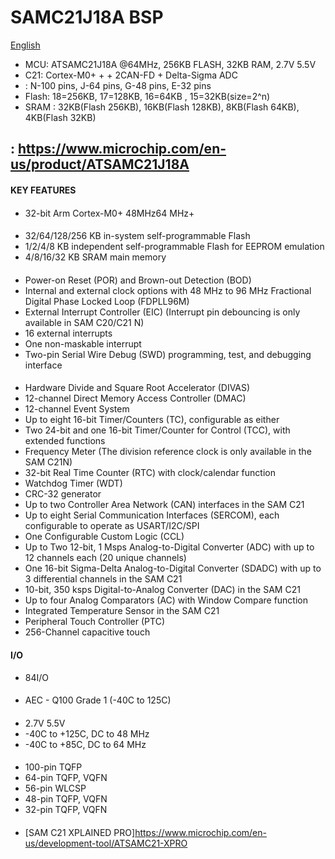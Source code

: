 # SAMC21J18A BSP 

[English](README.md) 

- MCU: ATSAMC21J18A @64MHz, 256KB FLASH, 32KB RAM, 2.7V  5.5V
- C21: Cortex-M0+ +  + 2CAN-FD + Delta-Sigma ADC
- : N-100 pins, J-64 pins, G-48 pins, E-32 pins
- Flash: 18=256KB, 17=128KB, 16=64KB , 15=32KB(size=2^n)
- SRAM : 32KB(Flash 256KB), 16KB(Flash 128KB), 8KB(Flash 64KB), 4KB(Flash 32KB)
## : <https://www.microchip.com/en-us/product/ATSAMC21J18A>

#### KEY FEATURES

#### 
  - 32-bit Arm Cortex-M0+  48MHz64 MHz+

####  
  - 32/64/128/256 KB in-system self-programmable Flash
  - 1/2/4/8 KB independent self-programmable Flash for EEPROM emulation
  - 4/8/16/32 KB SRAM main memory

#### 
  - Power-on Reset (POR) and Brown-out Detection (BOD)
  - Internal and external clock options with 48 MHz to 96 MHz Fractional Digital Phase Locked Loop (FDPLL96M)
  - External Interrupt Controller (EIC) (Interrupt pin debouncing is only available in SAM C20/C21 N)
  - 16 external interrupts
  - One non-maskable interrupt
  - Two-pin Serial Wire Debug (SWD) programming, test, and debugging interface

#### 
  - Hardware Divide and Square Root Accelerator (DIVAS)
  - 12-channel Direct Memory Access Controller (DMAC)
  - 12-channel Event System
  - Up to eight 16-bit Timer/Counters (TC), configurable as either
  - Two 24-bit and one 16-bit Timer/Counter for Control (TCC), with extended functions
  - Frequency Meter (The division reference clock is only available in the SAM C21N)
  - 32-bit Real Time Counter (RTC) with clock/calendar function
  - Watchdog Timer (WDT)
  - CRC-32 generator
  - Up to two Controller Area Network (CAN) interfaces in the SAM C21
  - Up to eight Serial Communication Interfaces (SERCOM), each configurable to operate as USART/I2C/SPI
  - One Configurable Custom Logic (CCL)
  - Up to Two 12-bit, 1 Msps Analog-to-Digital Converter (ADC) with up to 12 channels each (20 unique channels)
  - One 16-bit Sigma-Delta Analog-to-Digital Converter (SDADC) with up to 3 differential channels in the SAM C21
  - 10-bit, 350 ksps Digital-to-Analog Converter (DAC) in the SAM C21
  - Up to four Analog Comparators (AC) with Window Compare function
  - Integrated Temperature Sensor in the SAM C21
  - Peripheral Touch Controller (PTC)
  - 256-Channel capacitive touch

#### I/O
  - 84I/O

#### 
  - AEC - Q100 Grade 1 (-40C to 125C)

#### 
  - 2.7V  5.5V
  - -40C to +125C, DC to 48 MHz
  - -40C to +85C, DC to 64 MHz

#### 
  - 100-pin TQFP
  - 64-pin TQFP, VQFN
  - 56-pin WLCSP
  - 48-pin TQFP, VQFN
  - 32-pin TQFP, VQFN

#### 
- [SAM C21 XPLAINED PRO]https://www.microchip.com/en-us/development-tool/ATSAMC21-XPRO